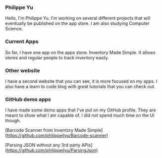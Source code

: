 ### Philippe Yu
Hello, I'm Philippe Yu. I'm working on several different projects that will eventually be published on the app store. I am also studying Computer Science. 


### Current Apps
So far, I have one app on the apps store. Inventory Made Simple. It allows stores and regular people to track inventory easily. 

### Other website
I have a second website that you can see, it is more focused on my apps. I also have a learn to code blog with great tutorials that you can check out.


### GitHub demo apps
I have made some demo apps that I've put on my GitHub profile. They are meant to show what I am capable of. I did not spend much time on the UI though. 

[Barcode Scanner from Inventory Made Simple] (https://github.com/philippejlyu/Barcode-scanner)

[Parsing JSON without any 3rd party APIs] (https://github.com/philippejlyu/ParsingJson)
